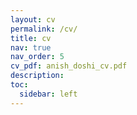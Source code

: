 ```yaml
---
layout: cv
permalink: /cv/
title: cv
nav: true
nav_order: 5
cv_pdf: anish_doshi_cv.pdf
description: 
toc:
  sidebar: left
---
```

